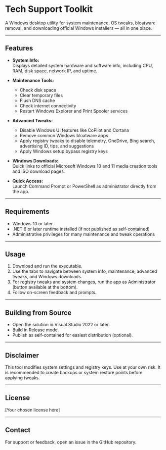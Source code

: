 # Tech Support Toolkit

A Windows desktop utility for system maintenance, OS tweaks, bloatware removal, and downloading official Windows installers — all in one place.

---

## Features

- **System Info:**  
  Displays detailed system hardware and software info, including CPU, RAM, disk space, network IP, and uptime.

- **Maintenance Tools:**  
  - Check disk space  
  - Clear temporary files  
  - Flush DNS cache  
  - Check internet connectivity  
  - Restart Windows Explorer and Print Spooler services

- **Advanced Tweaks:**  
  - Disable Windows UI features like CoPilot and Cortana  
  - Remove common Windows bloatware apps  
  - Apply registry tweaks to disable telemetry, OneDrive, Bing search, advertising ID, tips, and suggestions  
  - Apply Windows setup bypass registry keys

- **Windows Downloads:**  
  Quick links to official Microsoft Windows 10 and 11 media creation tools and ISO download pages.

- **Quick Access:**  
  Launch Command Prompt or PowerShell as administrator directly from the app.

---

## Requirements

- Windows 10 or later  
- .NET 6 or later runtime installed (if not published as self-contained)  
- Administrative privileges for many maintenance and tweak operations

---

## Usage

1. Download and run the executable.  
2. Use the tabs to navigate between system info, maintenance, advanced tweaks, and Windows downloads.  
3. For registry tweaks and system changes, run the app as Administrator (button available at the bottom).  
4. Follow on-screen feedback and prompts.

---

## Building from Source

- Open the solution in Visual Studio 2022 or later.  
- Build in Release mode.  
- Publish as self-contained for easiest distribution (optional).

---

## Disclaimer

This tool modifies system settings and registry keys. Use at your own risk. It is recommended to create backups or system restore points before applying tweaks.

---

## License

[Your chosen license here]

---

## Contact

For support or feedback, open an issue in the GitHub repository.
